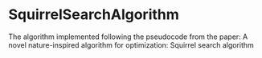# SquirrelSearchAlgorithm


The algorithm implemented following the pseudocode from the paper: A novel nature-inspired algorithm for optimization: Squirrel search algorithm
